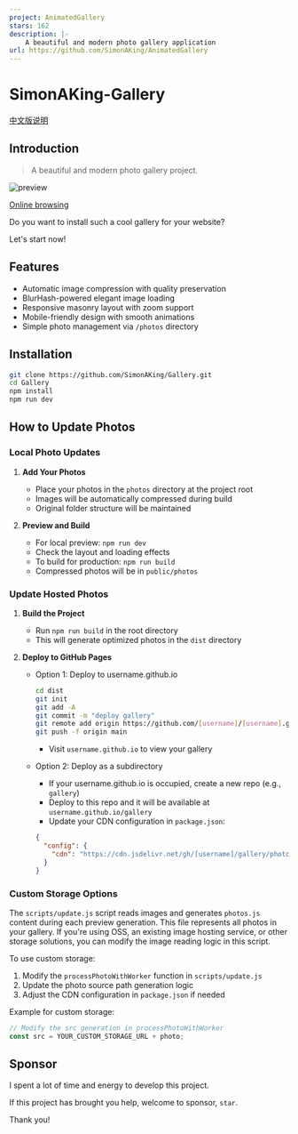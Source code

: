 ```yaml
---
project: AnimatedGallery
stars: 162
description: |-
    A beautiful and modern photo gallery application
url: https://github.com/SimonAKing/AnimatedGallery
---
```


# SimonAKing-Gallery

[中文版说明](README.zh_CN.md)

## Introduction

> A beautiful and modern photo gallery project.

![preview](https://media3.giphy.com/media/v1.Y2lkPTc5MGI3NjExemVnOXBjZ2ZlNzJvY3dubGMxczdid2ZsNDh5bzR1eWszemxnd3Q3cCZlcD12MV9pbnRlcm5hbF9naWZfYnlfaWQmY3Q9Zw/MCKs2Xv3BZOW0e6AzC/giphy.gif)

[Online browsing](http://simonaking.com/gallery)

Do you want to install such a cool gallery for your website?

Let's start now!

## Features

- Automatic image compression with quality preservation
- BlurHash-powered elegant image loading
- Responsive masonry layout with zoom support
- Mobile-friendly design with smooth animations
- Simple photo management via `/photos` directory

## Installation

```sh
git clone https://github.com/SimonAKing/Gallery.git
cd Gallery
npm install
npm run dev
```

## How to Update Photos

### Local Photo Updates

1. **Add Your Photos**
   - Place your photos in the `photos` directory at the project root
   - Images will be automatically compressed during build
   - Original folder structure will be maintained

2. **Preview and Build**
   - For local preview: `npm run dev`
   - Check the layout and loading effects
   - To build for production: `npm run build`
   - Compressed photos will be in `public/photos`

### Update Hosted Photos

1. **Build the Project**
   - Run `npm run build` in the root directory
   - This will generate optimized photos in the `dist` directory

2. **Deploy to GitHub Pages**
   - Option 1: Deploy to username.github.io
     ```sh
     cd dist
     git init
     git add -A
     git commit -m "deploy gallery"
     git remote add origin https://github.com/[username]/[username].github.io.git
     git push -f origin main
     ```
     - Visit `username.github.io` to view your gallery

   - Option 2: Deploy as a subdirectory
     - If your username.github.io is occupied, create a new repo (e.g., `gallery`)
     - Deploy to this repo and it will be available at `username.github.io/gallery`
     - Update your CDN configuration in `package.json`:
     ```json
     {
       "config": {
         "cdn": "https://cdn.jsdelivr.net/gh/[username]/gallery/photos/"
       }
     }
     ```

### Custom Storage Options

The `scripts/update.js` script reads images and generates `photos.js` content during each preview generation. This file represents all photos in your gallery. If you're using OSS, an existing image hosting service, or other storage solutions, you can modify the image reading logic in this script.

To use custom storage:
1. Modify the `processPhotoWithWorker` function in `scripts/update.js`
2. Update the photo source path generation logic
3. Adjust the CDN configuration in `package.json` if needed

Example for custom storage:
```js
// Modify the src generation in processPhotoWithWorker
const src = YOUR_CUSTOM_STORAGE_URL + photo;
```

## Sponsor
I spent a lot of time and energy to develop this project.

If this project has brought you help, welcome to sponsor, `star`.

Thank you!

